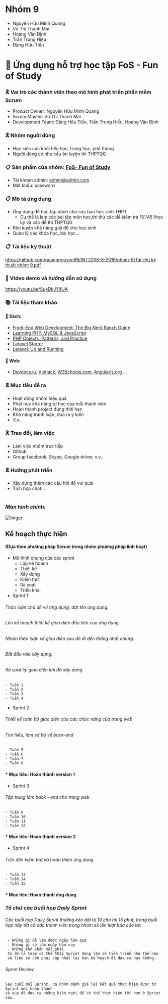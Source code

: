 # Nhóm 9
- Nguyễn Hữu Minh Quang
- Vũ Thị Thanh Mai
- Hoàng Văn Định
- Trần Trung Hiếu
- Đặng Hữu Tiến

# :scroll: Ứng dụng hỗ trợ học tập FoS - Fun of Study<br>

### :reminder_ribbon: Vai trò các thành viên theo mô hình phát triển phần mềm Scrum
- Product Owner: Nguyễn Hữu Minh Quang
- Scrum Master: Vũ Thị Thanh Mai
- Development Team: Đặng Hữu Tiến, Trần Trung Hiếu, Hoàng Văn Định 

### :reminder_ribbon: Nhóm người dùng
- Học sinh các khối tiểu học, trung học, phổ thông
- Người dùng có nhu cầu ôn luyện thi THPTQG

### :clipboard: Sản phẩm của nhóm: [FoS- Fun of Study](https://fos-quiz.herokuapp.com/)
- Tài khoản admin: admin@admin.com
- Mật khẩu: password

 ### :clipboard: Mô tả ứng dụng
- Ứng dụng để học tập dành cho các bạn học sinh THPT
  - Cụ thể là làm các bài tập môn học,thi thử các đề kiểm tra 15'/45'/học kỳ và các đề thi THPTQG
- Rèn luyện khả năng giải đề cho học sinh
- Quản lý các khóa học, bài học...

 ### :clipboard: Tài liệu kỹ thuật
[https://github.com/quangnguyen99/INT2208-8-2019/nhom-9/Tài liệu kỹ thuật nhóm 9.pdf](https://github.com/quangnguyen99/INT2208-8-2019/blob/master/nhom-9/T%C3%A0i%20li%E1%BB%87u%20k%C4%A9%20thu%E1%BA%ADt%20nh%C3%B3m%209.pdf)

 ### :vhs: Video demo và hướng dẫn sử dụng
 https://youtu.be/SuxDkJYifUA
 
 ### :books: Tài liệu tham khảo
 #### :small_orange_diamond: Sách: 
 - [Front-End Web Development: The Big Nerd Ranch Guide](https://vi.scribd.com/document/343708038/front-end-web-development-the-big-nerd-ranch-guide-chris-aquino-todd-gandee) 
 - [Learning PHP, MySQL & JavaScript](https://doc.lagout.org/programmation/Learning%20PHP,%20MySQL%20%26%20JavaScript_%20with%20jQuery,%20CSS%20%26%20HTML5%20(4th%20ed.)%20%5BNixon%202014-12-14%5D.pdf)
 - [PHP Objects, Patterns, and Practice](http://web-algarve.com/books/MySQL%20&%20PHP/PHP%20Objects,%20Patterns,%20and%20Practice,%204th%20Edition.pdf)
 - [Laravel Starter](https://data.dammio.com/laravel_starter.pdf)
 - [Laravel: Up and Running](http://file.allitebooks.com/20170125/Laravel%20Up%20and%20Running.pdf)
 
 #### :small_orange_diamond: Web:<br>
  - [Devdocs.io](https://devdocs.io/), [Vietjack](https://vietjack.com/), [W3Schools.com](https://www.w3schools.com/), [Angularjs.org](https://docs.angularjs.org/tutorial) ...

### :reminder_ribbon: Mục tiêu đề ra
 - Hoạt động nhóm hiệu quả
 - Phát huy khả năng tự học của mỗi thành viên
 - Hoàn thành project đúng thời hạn
 - Khả năng tranh luận, đưa ra ý kiến
 - V.v..

### :reminder_ribbon: Trao đổi, làm việc
 - Làm việc nhóm trực tiếp
 - Github
 - Group facebook, Skype, Google driver, v.v..
 
 ### :reminder_ribbon: Hướng phát triển
 - Xây dựng thêm các câu hỏi đố vui quiz
 - Tích hợp chat...
  <br><br>
  ### *Màn hình chính:*
 ![Imgur](https://i.imgur.com/krTeGE1.jpg)


 ## Kế hoạch thực hiện
 #### (Dựa theo phương pháp Scrum trong nhóm phương pháp linh hoạt)
- Mô hình chung của các sprint
  - Lập kế hoạch
  - Thiết kế 
  - Xây dựng
  - Kiểm thử 
  - Rà soát
  - Triển khai
- Sprint 1
###### Thảo luận chủ đề về ứng dụng, đặt tên ứng dụng.
###### Lên kế hoạch thiết kế giao diện đầu tiên của ứng dụng.
###### Nhóm thảo luận về giao diện sau đó đi đến thống nhất chung.
###### Bắt đầu vào xây dựng.
###### Rà soát lại giao diện khi đã xây dựng
    - Tuần 1
    - Tuần 2
    - Tuần 3
    - Tuần 4
- Sprint 2
###### Thiết kế toàn bộ giao diện của các chức năng của trang web
###### Tìm hiểu, làm sơ bộ về back-end
    - Tuần 5
    - Tuần 6
    - Tuần 7
    - Tuần 8
#### * Mục tiêu: Hoàn thành version 1   
- Sprint 3
###### Tập trung làm back - end cho trang web
    - Tuần 9
    - Tuần 10
    - Tuần 11
    - Tuần 12
#### * Mục tiêu: Hoàn thành version 2    

- Sprint 4
###### Tiến đến kiểm thử và hoàn thiện ứng dụng
    - Tuần 13
    - Tuần 14
    - Tuần 15
#### * Mục tiêu: Hoàn thành ứng dụng


### *Tổ chứ các buổi họp Daily Sprint*
###### Các buổi họp Daily Sprint thường kéo dài từ 10 cho tới 15 phút,  trong buổi họp này tất cả các thành viên trong nhóm sẽ lần lượt báo cáo lại:
     - Những gì đã làm được ngày hôm qua
     - Những gì sẽ làm ngày hôm nay
     - Những khó khăn mắc phải
     Từ đó cả team có thể thấy Sprint đang làm sẽ tiến triển như thế nào 
     và liệu có cần phải cập nhật lại bản kế hoạch đã đưa ra hay không. 

###### Sprint Review
    Sau cuối mỗi Sprint, cả nhóm đánh giá lại kết quả thực hiện được từ Sprint mới hoàn thành 
    và qua đó đưa ra những kiến nghị để có thể thực hiện tốt hơn ở Sprint sau.
     
